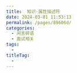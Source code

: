 ```yaml
---
title:  知识-属性描述符
date: 2024-03-01 11:53:13
permalink: /pages/89606d/
categories: 
  - 闲言碎语
  - 面试相关
tags: 
  - 
titleTag: 
  -
---
```

